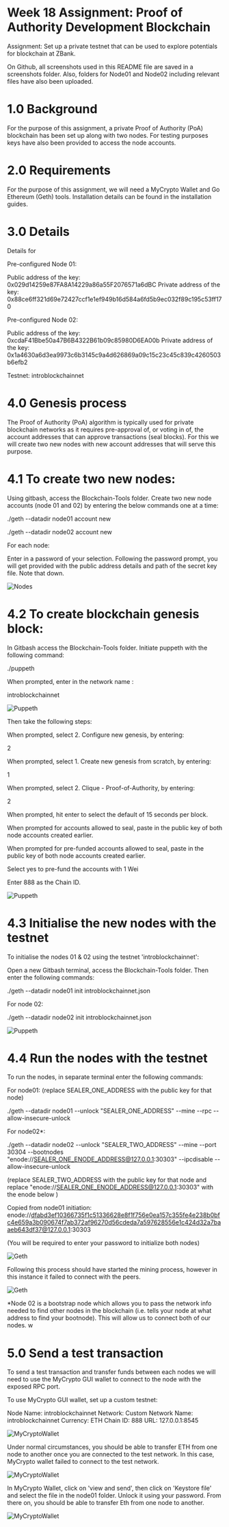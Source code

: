 # Week 18 Assignment: Proof of Authority Development Blockchain

Assignment: Set up a private testnet that can be used to explore potentials for blockchain at ZBank.

On Github, all screenshots used in this README file are saved in a screenshots folder.
Also, folders for Node01 and Node02 including relevant files have also been uploaded.

# 1.0 Background

For the purpose of this assignment, a private Proof of Authority (PoA) blockchain has been set up along with two nodes. For testing purposes keys have also been provided to access the node accounts.

# 2.0 Requirements

For the purpose of this assignment, we will need a MyCrypto Wallet and Go Ethereum (Geth) tools. Installation details can be found in the installation guides.

# 3.0 Details

Details for 

Pre-configured Node 01:

Public address of the key: 0x029d14259e87FA8A14229a86a55F2076571a6dBC
Private address of the key: 0x88ce6ff321d69e72427ccf1e1ef949b16d584a6fd5b9ec032f89c195c53ff170


Pre-configured Node 02:

Public address of the key:  0xcdaF41Bbe50a47B6B4322B61b09c85980D6EA00b
Private address of the key: 0x1a4630a6d3ea9973c6b3145c9a4d626869a09c15c23c45c839c4260503b6efb2

Testnet: introblockchainnet

# 4.0 Genesis process

The Proof of Authority (PoA) algorithm is typically used for private blockchain networks as it requires pre-approval of, or voting
in of, the account addresses that can approve transactions (seal blocks). For this we will create two new nodes with new account addresses that will serve this purpose.

# 4.1 To create two new nodes:

Using gitbash, access the Blockchain-Tools folder. Create two new node accounts (node 01 and 02) by entering the below commands one at a time:

./geth --datadir node01 account new

./geth --datadir node02 account new

For each node:

Enter in a password of your selection. Following the password prompt, you will get provided with the public address details and path of the secret key file. Note that down.

![Nodes](Screenshots/Nodes_initialized.PNG)

# 4.2 To create blockchain genesis block:

In Gitbash access the Blockchain-Tools folder. Initiate puppeth with the following command:

./puppeth

When prompted, enter in the network name :

introblockchainnet

![Puppeth](Screenshots/puppeth_1.png)

Then take the following steps:

When prompted, select 2. Configure new genesis, by entering:

2

When prompted, select 1. Create new genesis from scratch, by entering:

1

When prompted, select 2. Clique - Proof-of-Authority, by entering:

2

When prompted, hit enter to select the default of 15 seconds per block.


When prompted for accounts allowed to seal, paste in the public key of both node accounts created earlier.

When prompted for pre-funded accounts allowed to seal, paste in the public key of both node accounts created earlier.

Select yes to pre-fund the accounts with 1 Wei

Enter 888 as the Chain ID.

![Puppeth](Screenshots/puppeth_final.PNG)

# 4.3 Initialise the new nodes with the testnet

To initialise the nodes 01 & 02 using the testnet 'introblockchainnet':

Open a new Gitbash terminal, access the Blockchain-Tools folder. Then enter the following commands:

./geth --datadir node01 init introblockchainnet.json

For node 02:

./geth --datadir node02 init introblockchainnet.json

![Puppeth](Screenshots/Nodes_initialized.PNG)



# 4.4 Run the nodes with the testnet

To run the nodes, in separate terminal enter the following commands:

For  node01:
(replace SEALER_ONE_ADDRESS with the public key for that node)

./geth --datadir node01 --unlock "SEALER_ONE_ADDRESS" --mine --rpc --allow-insecure-unlock

For  node02*:

./geth --datadir node02 --unlock "SEALER_TWO_ADDRESS" --mine --port 30304 --bootnodes "enode://SEALER_ONE_ENODE_ADDRESS@127.0.0.1:30303" --ipcdisable --allow-insecure-unlock

(replace SEALER_TWO_ADDRESS with the public key for that node and replace "enode://SEALER_ONE_ENODE_ADDRESS@127.0.0.1:30303" with the enode below )

Copied from node01 initiation: enode://dfabd3ef10366735f1c51336628e8f1f756e0ea157c355fe4e238b0bfc4e659a3b090674f7ab372af96270d56cdeda7a597628556e1c424d32a7baaeb643df37@127.0.0.1:30303


(You will be required to enter your password to initialize both nodes)

![Geth](Screenshots/run_node01.PNG)

Following this process should have started the mining process, however in this instance it failed to connect with the peers.

![Geth](Screenshots/node01_ini_failed.PNG)


*Node 02 is a bootstrap node which allows you to pass the network info needed to find other nodes in the blockchain (i.e. tells your node
at what address to find your bootnode). This will allow us to connect both of our nodes.
w

# 5.0 Send a test transaction

To send a test transaction and transfer funds between each nodes we will need to use the MyCrypto GUI wallet to connect to the node with the exposed RPC port.

To use MyCrypto GUI wallet, set up a custom testnet:

Node Name: introblockchainnet
Network: Custom
Network Name: introblockchainnet
Currency: ETH
Chain ID: 888
URL: 127.0.0.1:8545

![MyCryptoWallet](Screenshots/Mycrypto_setup.PNG)

Under normal circumstances, you should be able to transfer ETH from one node to another once you are connected to the test network. In this case, MyCrypto wallet failed to connect to the test network.

![MyCryptoWallet](Screenshots/MyCrypto_network_fail.PNG)

In MyCrypto Wallet, click on 'view and send', then click on 'Keystore file' and select the file in the node01 folder. Unlock it using your password. From there on, you should be able to transfer Eth from one node to another. 

![MyCryptoWallet](Screenshots/send_Eth_myCrypto.PNG)
















